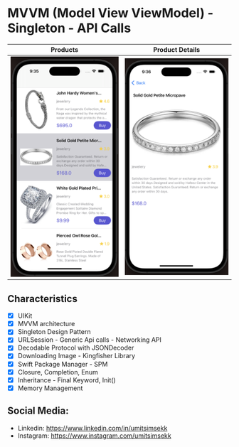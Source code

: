 # MVVM (Model View ViewModel) - Singleton - API Calls

Products     |  Product Details
:-------------------------:|:-------------------------:
<img alt="Products List" src="Screenshots/ProductList.png">|<img alt="Products list" src="Screenshots/Details.png">

## Characteristics

- [x] UIKit
- [x] MVVM architecture
- [x] Singleton Design Pattern
- [x] URLSession - Generic Api calls - Networking API
- [x] Decodable Protocol with JSONDecoder
- [x] Downloading Image - Kingfisher Library
- [x] Swift Package Manager - SPM
- [x] Closure, Completion, Enum
- [x] Inheritance - Final Keyword, Init()
- [x] Memory Management

## Social Media:
- Linkedin: https://www.linkedin.com/in/umitsimsekk
- Instagram: https://www.instagram.com/umitsimsekk
